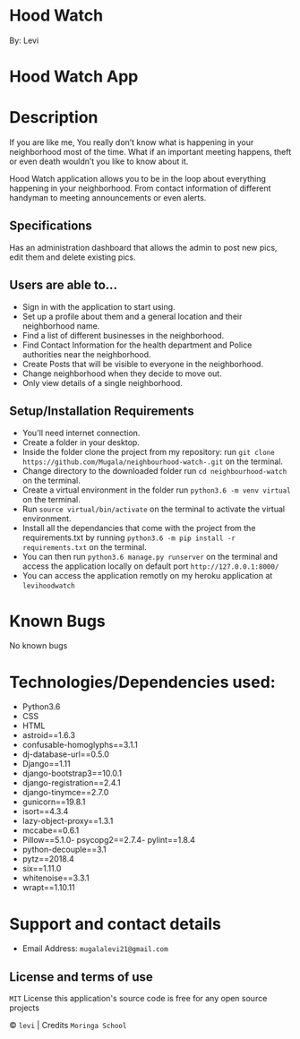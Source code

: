 # Hood Watch
By: Levi

# Hood Watch App

# Description
If you are like me, You really don’t know what is happening in your neighborhood most of the time. What if an important meeting happens, theft or even death wouldn’t you like to know about it.

Hood Watch application allows you to be in the loop about everything happening in your neighborhood. From contact information of different handyman to meeting announcements or even alerts.

## Specifications
Has an administration dashboard that allows the admin to post new pics, edit them and delete existing pics.

## Users are able to...
* Sign in with the application to start using.
* Set up a profile about them and a general location and their neighborhood name.
* Find a list of different businesses in the neighborhood.
* Find Contact Information for the health department and Police authorities near the neighborhood.
* Create Posts that will be visible to everyone in the neighborhood.
* Change neighborhood when they decide to move out.
* Only view details of a single neighborhood.

## Setup/Installation Requirements
* You'll need internet connection.
* Create a folder in your desktop.
* Inside the folder clone the project from my repository: run `git clone https://github.com/Mugala/neighbourhood-watch-.git` on the terminal.
* Change directory to the downloaded folder run `cd neighbourhood-watch` on the terminal.
* Create a virtual environment in the folder run `python3.6 -m venv virtual` on the terminal.
* Run `source virtual/bin/activate` on the terminal to activate the virtual environment. 
* Install all the dependancies that come with the project from the requirements.txt by running `python3.6 -m pip install -r requirements.txt` on the terminal. 
* You can then run `python3.6 manage.py runserver` on the terminal and access the application locally on default port `http://127.0.0.1:8000/`
* You can access the application remotly on my heroku application at `levihoodwatch`

# Known Bugs
No known bugs

# Technologies/Dependencies used:
- Python3.6
- CSS
- HTML
- astroid==1.6.3
- confusable-homoglyphs==3.1.1
- dj-database-url==0.5.0
- Django==1.11
- django-bootstrap3==10.0.1
- django-registration==2.4.1
- django-tinymce==2.7.0
- gunicorn==19.8.1
- isort==4.3.4
- lazy-object-proxy==1.3.1
- mccabe==0.6.1
- Pillow==5.1.0- psycopg2==2.7.4- pylint==1.8.4
- python-decouple==3.1
- pytz==2018.4
- six==1.11.0
- whitenoise==3.3.1
- wrapt==1.10.11



# Support and contact details
* Email Address: `mugalalevi21@gmail.com`

## License and terms of use
`MIT` License this application's source code is free for any open source projects

© `levi` | Credits `Moringa School`